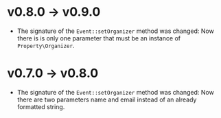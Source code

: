 # v0.8.0 -> v0.9.0

-   The signature of the `Event::setOrganizer` method was changed:
    Now there is is only one parameter that must be an instance of `Property\Organizer`.

# v0.7.0 -> v0.8.0

-   The signature of the `Event::setOrganizer` method was changed: Now there are
    two parameters name and email instead of an already formatted string.
